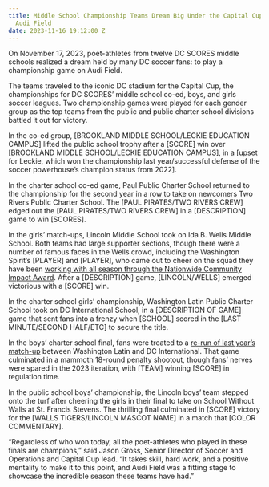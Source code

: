 ```yaml
---
title: Middle School Championship Teams Dream Big Under the Capital Cup Lights at
  Audi Field
date: 2023-11-16 19:12:00 Z
---
```


On November 17, 2023, poet-athletes from twelve DC SCORES middle schools realized a dream held by many DC soccer fans: to play a championship game on Audi Field. 

The teams traveled to the iconic DC stadium for the Capital Cup, the championships for DC SCORES’ middle school co-ed, boys, and girls soccer leagues. Two championship games were played for each gender group as the top teams from the public and public charter school divisions battled it out for victory. 

In the co-ed group, [BROOKLAND MIDDLE SCHOOL/LECKIE EDUCATION CAMPUS] lifted the public school trophy after a [SCORE] win over [BROOKLAND MIDDLE SCHOOL/LECKIE EDUCATION CAMPUS], in a [upset for Leckie, which won the championship last year/successful defense of the soccer powerhouse’s champion status from 2022].

In the charter school co-ed game, Paul Public Charter School returned to the championship for the second year in a row to take on newcomers Two Rivers Public Charter School. The [PAUL PIRATES/TWO RIVERS CREW] edged out the [PAUL PIRATES/TWO RIVERS CREW] in a [DESCRIPTION] game to win [SCORES].

In the girls’ match-ups, Lincoln Middle School took on Ida B. Wells Middle School. Both teams had large supporter sections, though there were a number of famous faces in the Wells crowd, including the Washington Spirit’s [PLAYER] and [PLAYER], who came out to cheer on the squad they have been [working with all season through the Nationwide Community Impact Award](https://www.nwslsoccer.com/videos/6454). After a [DESCRIPTION] game, [LINCOLN/WELLS] emerged victorious with a [SCORE] win.

In the charter school girls’ championship, Washington Latin Public Charter School took on DC International School, in a [DESCRIPTION OF GAME] game that sent fans into a frenzy when [SCHOOL] scored in the [LAST MINUTE/SECOND HALF/ETC] to secure the title.

In the boys’ charter school final, fans were treated to a [re-run of last year’s match-up](https://www.dcscores.org/blog/2022/11/twelve-middle-school-teams-compete-at-the-districts-most-iconic-soccer-venues-in-dc-scores-capital-cup-championships) between Washington Latin and DC International. That game culminated in a mammoth 18-round penalty shootout, though fans’ nerves were spared in the 2023 iteration, with [TEAM] winning [SCORE] in regulation time.

In the public school boys’ championship, the Lincoln boys’ team stepped onto the turf after cheering the girls in their final to take on School Without Walls at St. Francis Stevens. The thrilling final culminated in [SCORE] victory for the [WALLS TIGERS/LINCOLN MASCOT NAME] in a match that [COLOR COMMENTARY].

“Regardless of who won today, all the poet-athletes who played in these finals are champions,” said Jason Gross, Senior Director of Soccer and Operations and Capital Cup lead. “It takes skill, hard work, and a positive mentality to make it to this point, and Audi Field was a fitting stage to showcase the incredible season these teams have had.”
